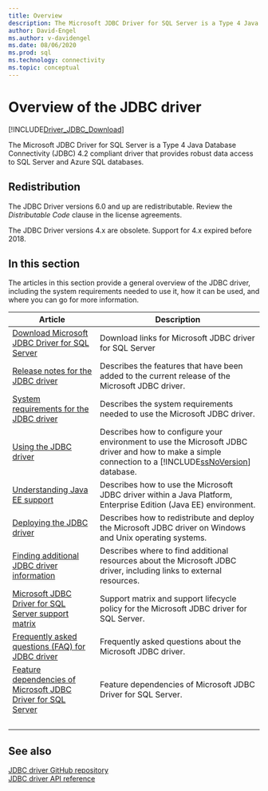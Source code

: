 ```yaml
---
title: Overview
description: The Microsoft JDBC Driver for SQL Server is a Type 4 Java Database Connectivity (JDBC) 4.2 compliant driver that provides data access to SQL databases.
author: David-Engel
ms.author: v-davidengel
ms.date: 08/06/2020
ms.prod: sql
ms.technology: connectivity
ms.topic: conceptual
---
```

# Overview of the JDBC driver

[!INCLUDE[Driver_JDBC_Download](../../includes/driver_jdbc_download.md)]

The Microsoft JDBC Driver for SQL Server is a Type 4 Java Database Connectivity (JDBC) 4.2 compliant driver that provides robust data access to SQL Server and Azure SQL databases.

## Redistribution

The JDBC Driver versions 6.0 and up are redistributable. Review the _Distributable Code_ clause in the license agreements.

The JDBC Driver versions 4.x are obsolete. Support for 4.x expired before 2018.

## In this section

The articles in this section provide a general overview of the JDBC driver, including the system requirements needed to use it, how it can be used, and where you can go for more information.

|Article|Description|
|-----------|-----------------|
|[Download Microsoft JDBC Driver for SQL Server](download-microsoft-jdbc-driver-for-sql-server.md)|Download links for Microsoft JDBC driver for SQL Server|
|[Release notes for the JDBC driver](release-notes-for-the-jdbc-driver.md)|Describes the features that have been added to the current release of the Microsoft JDBC driver.|
|[System requirements for the JDBC driver](system-requirements-for-the-jdbc-driver.md)|Describes the system requirements needed to use the Microsoft JDBC driver.|
|[Using the JDBC driver](using-the-jdbc-driver.md)|Describes how to configure your environment to use the Microsoft JDBC driver and how to make a simple connection to a [!INCLUDE[ssNoVersion](../../includes/ssnoversion-md.md)] database.|
|[Understanding Java EE support](understanding-java-ee-support.md)|Describes how to use the Microsoft JDBC driver within a Java Platform, Enterprise Edition (Java EE) environment.|
|[Deploying the JDBC driver](deploying-the-jdbc-driver.md)|Describes how to redistribute and deploy the Microsoft JDBC driver on Windows and Unix operating systems.|
|[Finding additional JDBC driver information](finding-additional-jdbc-driver-information.md)|Describes where to find additional resources about the Microsoft JDBC driver, including links to external resources.|
|[Microsoft JDBC Driver for SQL Server support matrix](microsoft-jdbc-driver-for-sql-server-support-matrix.md)|Support matrix and support lifecycle policy for the Microsoft JDBC driver for SQL Server.|
|[Frequently asked questions &#40;FAQ&#41; for JDBC driver](frequently-asked-questions-faq-for-jdbc-driver.yml)|Frequently asked questions about the Microsoft JDBC driver.|
|[Feature dependencies of Microsoft JDBC Driver for SQL Server](feature-dependencies-of-microsoft-jdbc-driver-for-sql-server.md)|Feature dependencies of Microsoft JDBC Driver for SQL Server.|
| &nbsp; | &nbsp; |

## See also

[JDBC driver GitHub repository](https://github.com/microsoft/mssql-jdbc)  
[JDBC driver API reference](reference/jdbc-driver-api-reference.md)  
